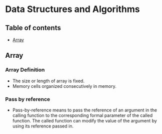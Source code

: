 # Data Structures and Algorithms
## Table of contents
- [Array](#array)

## Array
### Array Definition
- The size or length of array is fixed.
- Memory cells organized consecutively in memory.
### Pass by reference
- Pass-by-reference means to pass the reference of an argument in the calling function to the corresponding formal parameter of the called function. The called function can modify the value of the argument by using its reference passed in.

